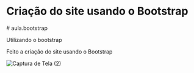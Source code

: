 <h1>Criação do site usando o Bootstrap</h1>
# aula.bootstrap

Utilizando o bootstrap

Feito a criação do site usando o Bootstrap

![Captura de Tela (2)](https://user-images.githubusercontent.com/97475085/153724702-e98fdf04-704b-4267-832f-b89baf2c8621.png)

